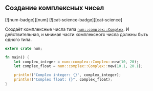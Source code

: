 ## Создание комплексных чисел

[![num-badge]][num] [![cat-science-badge]][cat-science]

Создаёт комплексные числа типа [`num::complex::Complex`]. И действительная, и мнимая части комплексного числа должны быть одного типа.

```rust
extern crate num;

fn main() {
    let complex_integer = num::complex::Complex::new(10, 20);
    let complex_float = num::complex::Complex::new(10.1, 20.1);

    println!("Complex integer: {}", complex_integer);
    println!("Complex float: {}", complex_float);
}
```


[`num::complex::Complex`]: https://autumnai.github.io/cuticula/num/complex/struct.Complex.html
